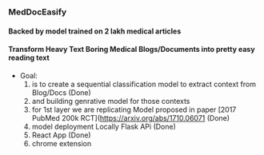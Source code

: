 
### MedDocEasify 
#### Backed by model trained on 2 lakh medical articles

#### Transform Heavy Text Boring Medical Blogs/Documents into pretty easy reading text
  * Goal:
    1. is to create a sequential classification model to extract context from Blog/Docs (Done)
    2. and building genrative model for those contexts 
    3. for 1st layer we are replicating Model proposed in paper [2017 PubMed 200k RCT](https://arxiv.org/abs/1710.06071 (Done)
    4. model deployment Locally Flask APi (Done)
    5. React App (Done) 
    6. chrome extension 
 


